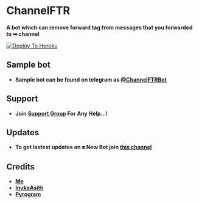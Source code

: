 # ChannelFTR

**A bot which can remove forward tag from messages that you forwarded to ➡ channel**

[![Deploy To Heroku](https://www.herokucdn.com/deploy/button.svg)](https://heroku.com/deploy)

## Sample bot

- **Sample bot can be found on telegram as [@ChannelFTRBot](https://t.me/ChannelFTRBot)**

## Support
 
- **Join [Support Group](https://t.me/BotzCityChat) For Any Help...!**

## Updates

- **To get lastest updates on 🔛 New Bot join [this channel](t.me/BotzCity)**

## Credits

- **[Me](https://t.me/Alain_xD)**
- **[InukaAsith](https://t.me/InukaAsith)** 
- **[Pyrogram](https://docs.pyrogram.org)**
